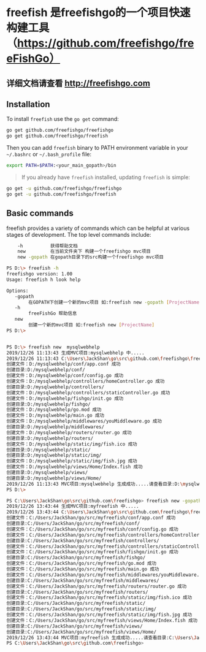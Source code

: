 # freefish 是freefishgo的一个项目快速构建工具（https://github.com/freefishgo/freeFishGo）


## 详细文档请查看 http://freefishgo.com

## Installation

To install `freefish` use the `go get` command:

```bash
go get github.com/freefishgo/freefishgo
go get github.com/freefishgo/freefish
```

Then you can add `freefish` binary to PATH environment variable in your `~/.bashrc` or `~/.bash_profile` file:

```bash
export PATH=$PATH:<your_main_gopath>/bin
```

> If you already have `freefish` installed, updating `freefish` is simple:

```bash
go get -u github.com/freefishgo/freefishgo
go get -u github.com/freefishgo/freefish
```

## Basic commands

freefish provides a variety of commands which can be helpful at various stages of development. The top level commands include:

```bash
    -h          获得帮助文档
    new         在当前文件夹下 构建一个freefishgo mvc项目
    new -gopath 在gopath目录下的src构建一个freefishgo mvc项目

```
```bash
PS D:\> freefish -h
freefishgo version: 1.00
Usage: freefish h look help

Options:
   -gopath
        在GOPATH下创建一个新的mvc项目 如:freefish new -gopath [ProjectName]
   -h
        freeFishGo 帮助信息
   new
        创建一个新的mvc项目 如:freefish new [ProjectName]
PS D:\>
```

```bash

PS D:\> freefish new  mysqlwebhelp
2019/12/26 11:13:43 生成MVC项目:mysqlwebhelp 中.....
2019/12/26 11:13:43 C:\Users\JackShan\go\src\github.com\freefishgo\freefish\template
创建文件：D:/mysqlwebhelp/conf/app.conf 成功
创建目录:D:/mysqlwebhelp/conf/
创建文件：D:/mysqlwebhelp/conf/config.go 成功
创建文件：D:/mysqlwebhelp/controllers/homeController.go 成功
创建目录:D:/mysqlwebhelp/controllers/
创建文件：D:/mysqlwebhelp/controllers/staticController.go 成功
创建文件：D:/mysqlwebhelp/fishgo/init.go 成功
创建目录:D:/mysqlwebhelp/fishgo/
创建文件：D:/mysqlwebhelp/go.mod 成功
创建文件：D:/mysqlwebhelp/main.go 成功
创建文件：D:/mysqlwebhelp/middlewares/youMiddleware.go 成功
创建目录:D:/mysqlwebhelp/middlewares/
创建文件：D:/mysqlwebhelp/routers/router.go 成功
创建目录:D:/mysqlwebhelp/routers/
创建文件：D:/mysqlwebhelp/static/img/fish.ico 成功
创建目录:D:/mysqlwebhelp/static/
创建目录:D:/mysqlwebhelp/static/img/
创建文件：D:/mysqlwebhelp/static/img/fish.jpg 成功
创建文件：D:/mysqlwebhelp/views/Home/Index.fish 成功
创建目录:D:/mysqlwebhelp/views/
创建目录:D:/mysqlwebhelp/views/Home/
2019/12/26 11:13:43 MVC项目:mysqlwebhelp 生成成功.....请查看目录:D:\mysqlwebhelp
PS D:\>
```
```bash
PS C:\Users\JackShan\go\src\github.com\freefishgo> freefish new -gopath myfreefish
2019/12/26 13:43:44 生成MVC项目:myfreefish 中.....
2019/12/26 13:43:44 C:\Users\JackShan\go\src\github.com\freefishgo\freefish\template
创建文件：C:/Users/JackShan/go/src/myfreefish/conf/app.conf 成功
创建目录:C:/Users/JackShan/go/src/myfreefish/conf/
创建文件：C:/Users/JackShan/go/src/myfreefish/conf/config.go 成功
创建文件：C:/Users/JackShan/go/src/myfreefish/controllers/homeController.go 成功
创建目录:C:/Users/JackShan/go/src/myfreefish/controllers/
创建文件：C:/Users/JackShan/go/src/myfreefish/controllers/staticController.go 成功
创建文件：C:/Users/JackShan/go/src/myfreefish/fishgo/init.go 成功
创建目录:C:/Users/JackShan/go/src/myfreefish/fishgo/
创建文件：C:/Users/JackShan/go/src/myfreefish/go.mod 成功
创建文件：C:/Users/JackShan/go/src/myfreefish/main.go 成功
创建文件：C:/Users/JackShan/go/src/myfreefish/middlewares/youMiddleware.go 成功
创建目录:C:/Users/JackShan/go/src/myfreefish/middlewares/
创建文件：C:/Users/JackShan/go/src/myfreefish/routers/router.go 成功
创建目录:C:/Users/JackShan/go/src/myfreefish/routers/
创建文件：C:/Users/JackShan/go/src/myfreefish/static/img/fish.ico 成功
创建目录:C:/Users/JackShan/go/src/myfreefish/static/
创建目录:C:/Users/JackShan/go/src/myfreefish/static/img/
创建文件：C:/Users/JackShan/go/src/myfreefish/static/img/fish.jpg 成功
创建文件：C:/Users/JackShan/go/src/myfreefish/views/Home/Index.fish 成功
创建目录:C:/Users/JackShan/go/src/myfreefish/views/
创建目录:C:/Users/JackShan/go/src/myfreefish/views/Home/
2019/12/26 13:43:44 MVC项目:myfreefish 生成成功.....请查看目录:C:\Users\JackShan\go\src\myfreefish
PS C:\Users\JackShan\go\src\github.com\freefishgo>
```
